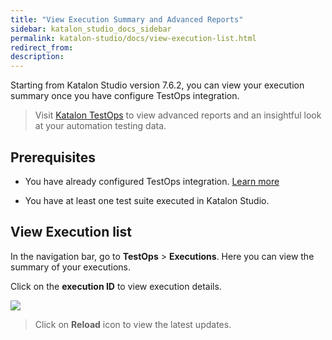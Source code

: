 ```yaml
---
title: "View Execution Summary and Advanced Reports"
sidebar: katalon_studio_docs_sidebar
permalink: katalon-studio/docs/view-execution-list.html
redirect_from:
description:
---
```

Starting from Katalon Studio version 7.6.2, you can view your execution summary once you have configure TestOps integration.

> Visit [Katalon TestOps](https://wwww.analytics.katalon.com) to view advanced reports and  an insightful look at your automation testing data.

## Prerequisites

- You have already configured TestOps integration. [Learn more](https://docs.katalon.com/katalon-studio/docs/katalon-analytics-beta-integration.html)

- You have at least one test suite executed in Katalon Studio.


## View Execution list

In the navigation bar, go to **TestOps** > **Executions**. Here you can view the summary of your executions. 

Click on the **execution ID** to view execution details.

![](https://github.com/katalon-studio/docs-images/raw/master/katalon-analytics/docs/view-execution-list/execution-list.png)

> Click on **Reload** icon to view the latest updates.




